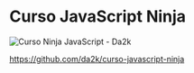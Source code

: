 # Curso JavaScript Ninja
![Curso Ninja JavaScript - Da2k](https://cloud.githubusercontent.com/assets/487669/6239059/58b94ab0-b6e7-11e4-8e5d-a5f2740870fd.png)


https://github.com/da2k/curso-javascript-ninja